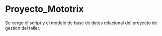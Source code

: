 # Proyecto_Mototrix
Se cargo el script y el modelo de base de datos relacional del proyecto de gestion del taller.
